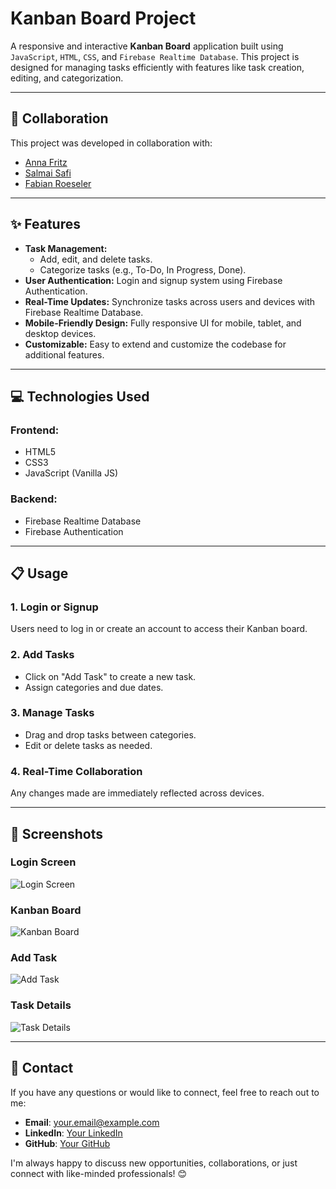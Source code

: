 # Kanban Board Project

A responsive and interactive **Kanban Board** application built using `JavaScript`, `HTML`, `CSS`, and `Firebase Realtime Database`. This project is designed for managing tasks efficiently with features like task creation, editing, and categorization.

---

## 🤝 Collaboration
This project was developed in collaboration with:

- [Anna Fritz](https://github.com/Anna-Fritz)
- [Salmai Safi](https://github.com/Ghostsilent)
- [Fabian Roeseler](https://github.com/FabianRoeseler)

---

## ✨ Features
- **Task Management:**
  - Add, edit, and delete tasks.
  - Categorize tasks (e.g., To-Do, In Progress, Done).
- **User Authentication:** Login and signup system using Firebase Authentication.
- **Real-Time Updates:** Synchronize tasks across users and devices with Firebase Realtime Database.
- **Mobile-Friendly Design:** Fully responsive UI for mobile, tablet, and desktop devices.
- **Customizable:** Easy to extend and customize the codebase for additional features.

---

## 💻 Technologies Used

### Frontend:
- HTML5
- CSS3
- JavaScript (Vanilla JS)

### Backend:
- Firebase Realtime Database
- Firebase Authentication

---

## 📋 Usage

### 1. Login or Signup
Users need to log in or create an account to access their Kanban board.

### 2. Add Tasks
- Click on "Add Task" to create a new task.
- Assign categories and due dates.

### 3. Manage Tasks
- Drag and drop tasks between categories.
- Edit or delete tasks as needed.

### 4. Real-Time Collaboration
Any changes made are immediately reflected across devices.

---

## 🌟 Screenshots

### Login Screen
![Login Screen](./join1.png)

### Kanban Board
![Kanban Board](./join_board.png)

### Add Task
![Add Task](./join_add.png)

### Task Details
![Task Details](./join_cont.png)


---
## 📧 Contact

If you have any questions or would like to connect, feel free to reach out to me:

- **Email**: [your.email@example.com](mailto:contact@vadim-wart.com)
- **LinkedIn**: [Your LinkedIn](https://www.linkedin.com/in/vadim-wart-a4564a32a)
- **GitHub**: [Your GitHub](https://github.com/VadimWart)

I'm always happy to discuss new opportunities, collaborations, or just connect with like-minded professionals! 😊

 
 

